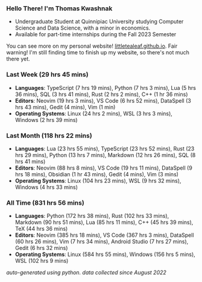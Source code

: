 
### Hello There! I'm Thomas Kwashnak

- Undergraduate Student at Quinnipiac University studying Computer Science and Data Science, with a minor in economics.
- Available for part-time internships during the Fall 2023 Semester

You can see more on my personal website! [littletealeaf.github.io](https://littletealeaf.github.io). Fair warning! I'm still finding time to finish up my website, so there's not much there yet.

### Last Week (29 hrs 45 mins)
- **Languages**: TypeScript (7 hrs 19 mins), Python (7 hrs 3 mins), Lua (5 hrs 36 mins), SQL (3 hrs 41 mins), Rust (2 hrs 2 mins), C++ (1 hr 36 mins)
- **Editors**: Neovim (19 hrs 3 mins), VS Code (6 hrs 52 mins), DataSpell (3 hrs 43 mins), Gedit (4 mins), Vim (1 min)
- **Operating Systems**: Linux (24 hrs 2 mins), WSL (3 hrs 3 mins), Windows (2 hrs 39 mins)
    
### Last Month (118 hrs 22 mins)
- **Languages**: Lua (23 hrs 55 mins), TypeScript (23 hrs 52 mins), Rust (23 hrs 29 mins), Python (13 hrs 7 mins), Markdown (12 hrs 26 mins), SQL (8 hrs 41 mins)
- **Editors**: Neovim (88 hrs 8 mins), VS Code (19 hrs 11 mins), DataSpell (9 hrs 18 mins), Obsidian (1 hr 43 mins), Gedit (4 mins), Vim (3 mins)
- **Operating Systems**: Linux (104 hrs 23 mins), WSL (9 hrs 32 mins), Windows (4 hrs 33 mins)
    
### All Time (831 hrs 56 mins)
- **Languages**: Python (172 hrs 38 mins), Rust (102 hrs 33 mins), Markdown (90 hrs 51 mins), Lua (85 hrs 11 mins), C++ (45 hrs 39 mins), TeX (44 hrs 36 mins)
- **Editors**: Neovim (385 hrs 18 mins), VS Code (367 hrs 3 mins), DataSpell (60 hrs 26 mins), Vim (7 hrs 34 mins), Android Studio (7 hrs 27 mins), Gedit (6 hrs 32 mins)
- **Operating Systems**: Linux (584 hrs 55 mins), Windows (156 hrs 5 mins), WSL (102 hrs 9 mins)
    

*auto-generated using python. data collected since August 2022*
